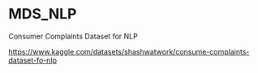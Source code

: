 # MDS_NLP

Consumer Complaints Dataset for NLP

https://www.kaggle.com/datasets/shashwatwork/consume-complaints-dataset-fo-nlp 
